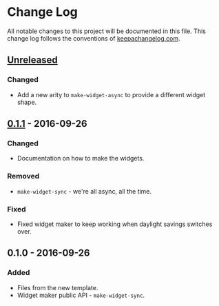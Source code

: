 # Change Log
All notable changes to this project will be documented in this file. This change log follows the conventions of [keepachangelog.com](http://keepachangelog.com/).

## [Unreleased]
### Changed
- Add a new arity to `make-widget-async` to provide a different widget shape.

## [0.1.1] - 2016-09-26
### Changed
- Documentation on how to make the widgets.

### Removed
- `make-widget-sync` - we're all async, all the time.

### Fixed
- Fixed widget maker to keep working when daylight savings switches over.

## 0.1.0 - 2016-09-26
### Added
- Files from the new template.
- Widget maker public API - `make-widget-sync`.

[Unreleased]: https://github.com/your-name/mongo-client/compare/0.1.1...HEAD
[0.1.1]: https://github.com/your-name/mongo-client/compare/0.1.0...0.1.1
